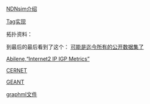 [NDNsim介绍](http://blog.csdn.net/gongxifacai_believe/article/details/53074274)

[Tag实现](http://blog.csdn.net/aladeen/article/details/53009975)

拓扑资料：

到最后的最后看到了这个：
[可能是迄今所有的公开数据集了](http://www.topology-zoo.org/dataset.html)

[Abilene,“Internet2 IP IGP Metrics”](http://noc.net.internet2.edu/i2network/maps-documentation/maps.html)

[CERNET](http://img.eol.cn/images/zhong_guo_jiao_yu/2012/IPv401-1600.jpg)

[GEANT](https://www.geant.net/Resources/Media_Library/Pages/Maps.aspx)

[graphml文件](http://graphml.graphdrawing.org/primer/graphml-primer.html)

